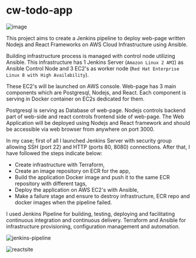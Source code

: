 # cw-todo-app
![image](https://user-images.githubusercontent.com/68965446/231837454-681f20a8-9f05-47ae-bb5f-e52c67677d43.png)


This project aims to create a Jenkins pipeline to deploy web-page written Nodejs and React Frameworks on AWS Cloud Infrastructure using Ansible.

Building infrastructure process is managed with control node utilizing Ansible. This infrastructure has 1 Jenkins Server (`Amazon Linux 2 AMI`) as Ansible Control Node and 3 EC2's as worker node (`Red Hat Enterprise Linux 8 with High Availability`).

These EC2's will be launched on AWS console. Web-page has 3 main components which are Postgresql, Nodejs, and React. Each component is serving in Docker container on EC2s dedicated for them. 

Postgresql is serving as Database of web-page. Nodejs controls backend part of web-side and react controls frontend side of web-page. The Web Application will be deployed using Nodejs and React framework and should be accessible via web browser from anywhere on port 3000.

In my case; first of all I launched Jenkins Server with security group allowing SSH (port 22) and HTTP (ports 80, 8080) connections. After that, I have followed the steps indicate below:

- Create infrastructure with Terraform,
- Create an image repository on ECR for the app,
- Build the application Docker image and push it to the same ECR repository with different tags,
- Deploy the application on AWS EC2's with Ansible,
- Make a failure stage and ensure to destroy infrastructure, ECR repo and docker images when the pipeline failed.

I used Jenkins Pipeline for building, testing, deploying and facilitating continuous integration and continuous delivery.
Terraform and Ansible for infrastructure provisioning, configuration management and automation. 

![jenkins-pipeline](https://user-images.githubusercontent.com/68965446/227952951-e25dfc3a-e498-470e-87b9-76f6b2503971.PNG)


![reactsite](https://user-images.githubusercontent.com/68965446/227950521-ecbe0810-cc6a-4afd-8217-2121b9e06843.PNG)


